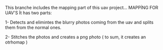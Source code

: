 This branche includes the mapping part of this uav project...
                                MAPPİNG FOR UAV'S
İt has two parts:

1- Detects and elimintes the blurry photos coming from the uav and splits them from the normal ones.

2- Stitches the photos and creates a png photo ( to sum, it creates an otrhomap )

